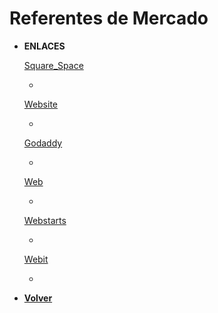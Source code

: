 # Referentes de Mercado

+ **ENLACES**

    [Square_Space](https://www.squarespace.com/)
    + >
    [Website](https://www.website.com/)
    + >
    [Godaddy](https://www.godaddy.com )
    + >
    [Web](https://www.web.com/)
    + >
    [Webstarts](https://www.webstarts.com/)
    + >
    [Webit](https://www.webit.com/)
    + >
    
    
+ [**Volver**](/README.md)